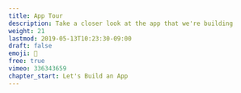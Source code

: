 ```yaml
---
title: App Tour
description: Take a closer look at the app that we're building
weight: 21
lastmod: 2019-05-13T10:23:30-09:00
draft: false
emoji: 🎫
free: true
vimeo: 336343659
chapter_start: Let's Build an App
---
```


